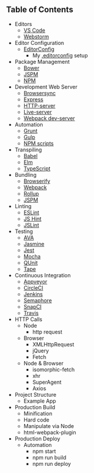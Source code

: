 ## Table of Contents
- Editors
  - [VS Code](https://code.visualstudio.com/)
  - [Webstorm](https://www.jetbrains.com/webstorm/)
- Editor Configuration
  - [EditorConfig](http://editorconfig.org/)
    - My [.editorconfig](.editorconfig) setup
- Package Management
  - [Bower](https://bower.io/)
  - [JSPM](http://jspm.io/)
  - [NPM](https://www.npmjs.com/)
- Development Web Server
  - [Browsersync](https://browsersync.io/)
  - [Express](https://www.npmjs.com/package/express-server)
  - [HTTP-server](https://www.npmjs.com/package/http-server)
  - [Live-server](https://www.npmjs.com/package/live-server)
  - [Webpack dev-server](https://webpack.github.io/docs/webpack-dev-server.html)
- Automation
  - [Grunt](https://gruntjs.com/)
  - [Gulp](http://gulpjs.com/)
  - [NPM scripts](https://docs.npmjs.com/misc/scripts)
- Transpiling
  - [Babel](https://babeljs.io/)
  - [Elm](http://elm-lang.org/)
  - [TypeScript](https://www.typescriptlang.org/)
- Bundling
  - [Browserify](http://browserify.org/)
  - [Webpack](https://webpack.github.io/)
  - [Rollup](http://rollupjs.org/)
  - [JSPM](http://jspm.io/)
- Linting
  - [ESLint](http://eslint.org/)
  - [JS Hint](http://jshint.com/)
  - [JSLint](http://www.jslint.com/)
- Testing
  - [AVA](https://github.com/avajs/ava)
  - [Jasmine](https://jasmine.github.io/)
  - [Jest](https://facebook.github.io/jest/)
  - [Mocha](https://mochajs.org/)
  - [QUnit](https://qunitjs.com/)
  - [Tape](https://github.com/substack/tape)
- Continuous Integration
  - [Appveyor](https://www.appveyor.com/)
  - [CircleCI](https://circleci.com/)
  - [Jenkins](https://jenkins.io/)
  - [Semaphore](https://semaphoreci.com/)
  - [SnapCI](https://snap-ci.com/)
  - [Travis](https://travis-ci.org/)
- HTTP Calls
  - Node
    - http request
  - Browser
    - XMLHttpRequest
    - jQuery
    - Fetch
  - Node & Browser
    - isomorphic-fetch
    - xhr
    - SuperAgent
    - Axios
- Project Structure
  - Example App
- Production Build
  - Minification
  - Hard code
  - Manipulate via Node
  - html-webpack-plugin
- Production Deploy
  - Automation
    - npm start
    - npm run build
    - npm run deploy
